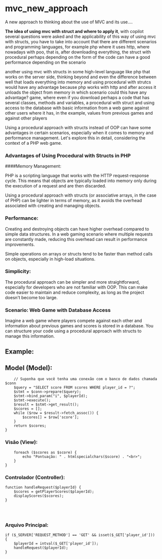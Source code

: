 # mvc_new_approach
A new approach to thinking about the use of MVC and its use....




**The idea of ​​using mvc with struct and where to apply it**, with copilot several questions were asked
and the applicability of this way of using mvc with structs, you have to take into account that 
there are different scenarios and programming languages, for example php where it uses http, 
where nowadays with poo, that is, after downloading everything, the struct with procedural 
perhaps depending on the form of the code can have a good performance depending on the scenario











another using mvc with structs in some high-level language like php that works on the server side, 
thinking beyond and even the difference between well that loads everything into memory and using procedural
with strutcs would have any advantage because php works with http and after access it unloads the object 
from memory in which scenario could this have any advantage? game, where even if you download perhaps a 
code that has several classes, methods and variables, a procedural with struct and using access to the 
database with basic information from a web game against other users where it has, in the example, 
values ​​from previous games and against other players


Using a procedural approach with structs instead of OOP can have some advantages in certain scenarios, 
especially when it comes to memory and performance management. 
Let's explore this in detail, considering the context of a PHP web game.

### Advantages of Using Procedural with Structs in PHP
####Memory Management:

PHP is a scripting language that works with the HTTP request-response cycle. 
This means that objects are typically loaded into memory only during the execution of a request and are then discarded.

Using a procedural approach with structs (or associative arrays, in the case of PHP) can be lighter in terms of memory, 
as it avoids the overhead associated with creating and managing objects.

### Performance:

Creating and destroying objects can have higher overhead compared to simple data structures. In a web gaming scenario where multiple 
requests are constantly made, reducing this overhead can result in performance improvements.

Simple operations on arrays or structs tend to be faster than method calls on objects, especially in high-load situations.

### Simplicity:

The procedural approach can be simpler and more straightforward, especially for developers who are not familiar with OOP. 
This can make code easier to maintain and reduce complexity, as long as the project doesn't become too large.


### Scenario: Web Game with Database Access
Imagine a web game where players compete against each other and information about previous games and scores is stored in a database.
You can structure your code using a procedural approach with structs to manage this information.

## Example:

## Model (Model):


``` function getPlayerScores($playerId) {
    // Suponha que você tenha uma conexão com o banco de dados chamada $conn
    $query = "SELECT score FROM scores WHERE player_id = ?";
    $stmt = $conn->prepare($query);
    $stmt->bind_param("i", $playerId);
    $stmt->execute();
    $result = $stmt->get_result();
    $scores = [];
    while ($row = $result->fetch_assoc()) {
        $scores[] = $row['score'];
    }
    return $scores;
}
```

### Visão (View):

```function displayScores($scores) {
    foreach ($scores as $score) {
        echo "Pontuação: " . htmlspecialchars($score) . "<br>";
    }
} 
```



### Controlador (Controller):
```
function handleRequest($playerId) {
    $scores = getPlayerScores($playerId);
    displayScores($scores);
}




```
### Arquivo Principal:
```
if ($_SERVER['REQUEST_METHOD'] == 'GET' && isset($_GET['player_id'])) {
    $playerId = intval($_GET['player_id']);
    handleRequest($playerId);
}
```

